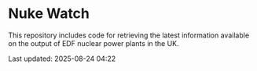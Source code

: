 # Nuke Watch

This repository includes code for retrieving the latest information available on the output of EDF nuclear power plants in the UK.

Last updated: 2025-08-24 04:22